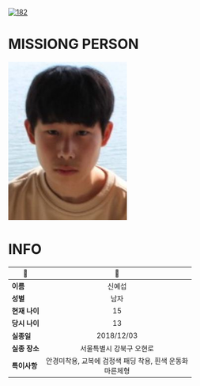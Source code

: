 [![182](https://img.shields.io/badge/%EC%8B%A4%EC%A2%85%EC%8B%A0%EA%B3%A0%EB%8A%94%20%EA%B5%AD%EB%B2%88%EC%97%86%EC%9D%B4-182-blue)](http://safe182.go.kr/index.do)

# MISSIONG PERSON

<img src="./missing_person.jpg">

# INFO

|🔑|💎|
|--|:--:|
|**이름**|신예섭|
|**성별**|남자|
|**현재 나이**|15|
|**당시 나이**|13|
|**실종일**|2018/12/03|
|**실종 장소**|서울특별시 강북구 오현로 |
|**특이사항**|안경미착용, 교복에 검정색 패딩 착용, 흰색 운동화</br>마른체형|

